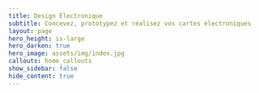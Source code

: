```yaml
---
title: Design Électronique
subtitle: Concevez, prototypez et réalisez vos cartes électroniques
layout: page
hero_height: is-large
hero_darken: true
hero_image: assets/img/index.jpg
callouts: home_callouts
show_sidebar: false
hide_content: true
---
```

